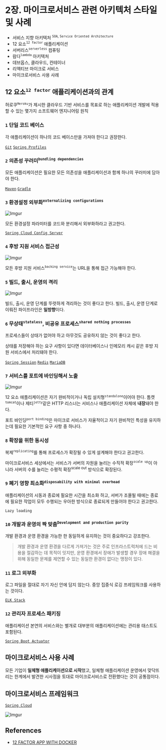 # 2장. 마이크로서비스 관련 아키텍처 스타일 및 사례

* 서비스 지향 아키텍처 <sup>`SOA`, `Service Oriented Architecture`</sup>
* 12 요소<sup>`12 factor`</sup> 애플리케이션
* 서버리스<sup>`serverless`</sup> 컴퓨팅
* 람다<sup>`lambda`</sup> 아키텍처
* 데브옵스, 클라우드, 컨테이너
* 리액티브 마이크로 서비스
* 마이크로서비스 사용 사례

## 12 요소<sup>`12 factor`</sup> 애플리케이션과의 관계

허로쿠<sup>`Heroku`</sup>가 제시한 클라우드 기반 서비스를 목표로 하는 애플리케이션 개발에 적용할 수 있는 몇가지 소프트웨어 엔지니어링 원칙

### `1` 단일 코드 베이스

각 애플리케이션이 하나의 코드 베이스만을 가져야 한다고 권장한다.

[`Git`](https://git-scm.com/)
[`Spring Profiles`](https://docs.spring.io/spring-boot/docs/current/reference/html/boot-features-profiles.html)

### `2` 의존성 꾸러미<sup>`bundling dependencies`</sup>

모든 애플리케이션은 필요한 모든 의존성을 애플리케이션과 함께 하나의 꾸러미에 담아야 한다.

[`Maven`](https://maven.apache.org/)
[`Gradle`](https://gradle.org/)

### `3` 환경설정 외부화<sup>`externalizing configurations`</sup>

![Imgur](https://i.imgur.com/kqgZfGA.png)

모든 환경설정 파라미터를 코드와 분리해서 외부화하라고 권고한다.

[`Spring Cloud Config Server`](https://cloud.spring.io/spring-cloud-config/multi/multi__spring_cloud_config_server.html)

### `4` 후방 지원 서비스 접근성

![Imgur](https://i.imgur.com/tqToPSz.png)

모든 후방 지원 서비스<sup>`backing service`</sup>는 URL을 통해 접근 가능해야 한다.

### `5` 빌드, 출시, 운영의 격리

![Imgur](https://i.imgur.com/bgo6j1Q.png)

빌드, 출시, 운영 단계를 뚜렷하게 격리하는 것이 좋다고 한다. 빌드, 출시, 운영 단계로 이뤄진 파이프라인은 **일방향**이다.

### `6` 무상태<sup>`stateless`</sup>, 비공유 프로세스<sup>`shared nothing processes`</sup>

프로세스들이 상태가 없어야 하고 아무것도 공유하지 않는 것이 좋다고 한다.

상태를 저장해야 하는 요구 사항이 있다면 데이터베이스나 인메모리 캐시 같은 후방 지원 서비스에서 처리돼야 한다.

[`Spring Session`](https://spring.io/projects/spring-session)
[`Redis`](https://redis.io/)
[`MariaDB`](https://mariadb.org/)

### `7` 서비스를 포트에 바인딩해서 노출

![Imgur](https://i.imgur.com/GQCuUZk.png)

12 요소 애플리케이션은 자기 완비적이거나 독립 설치형<sup>`standalone`</sup>이어야 한다. 톰캣<sup>`tomcat`</sup>이나 제티<sup>`jetty`</sup>같은 HTTP 리스너는 서비스나 애플리케이션 자체에 **내장**돼야 한다.

포트 바인딩<sup>`port binding`</sup>은 마이크로 서비스가 자율적이고 자기 완비적인 특성을 유지하는데 필요한 기본적인 요구 사항 중 하나다. 

### `8` 확장을 위한 동시성

복제<sup>`replicating`</sup>를 통해 프로세스가 확장될 수 있게 설계해야 한다고 권고한다.

마이크로서비스 세상에서는 서비스가 서버의 자원을 늘리는 수직적 확장<sup>`scale up`</sup>이 아니라 서버의 수를 늘리는 수평적 확장<sup>scale out</sup> 방식으로 확장된다.

### `9` 폐기 영향 최소화<sup>`disposability with minimal overhead`</sup>

애플리케이션의 시동과 종료에 필요한 시간을 최소화 하고, 서버가 조욜될 때에는 종료에 필요한 작업이 모두 수행되는 우아한 방식으로 종료되게 만들어야 한다고 권고한다.

`Lazy loading`

### `10` 개발과 운영의 짝 맞춤<sup>`Development and production parity`</sup>

개발 환경과 운영 환경을 가능한 한 동일하게 유지하는 것이 중요하다고 강조한다.

> 개발 환경과 운영 환경을 다르게 가져가는 것은 주로 인프라스트럭처에 드는 비용을 절감하는 데 목적이 잇지만, 운영 환경에서 장애가 발생할 경우 장애 해결을 위해 동일한 문제를 제연할 수 있는 동일한 환경이 없다는 맹정이 있다.

### `11` 로그 외부화

로그 파일을 절대로 자기 자신 안에 담지 않는다. 중앙 집중식 로깅 프레임워크를 사용하는 것이다.

[`ELK Stack`](https://www.elastic.co/kr/what-is/elk-stack)

### `12` 관리자 프로세스 패키징

애플리케이션 본연의 서비스와는 별개로 대부분의 애플리케이션에는 관리용 태스트도 포함된다.

[`Spring Boot Actuator`](https://www.baeldung.com/spring-boot-actuators)

## 마이크로서비스 사용 사례

모든 기업이 **일체형 애플리케이션으로 시작**했고, 일체형 애플리케이션 운영에서 맞닥뜨리는 한계에서 발견한 시사점을 토대로 마이크로서비스로 전환했다는 것이 공통점이다.

## 마이크로서비스 프레임워크

[`Spring Cloud`](https://spring.io/projects/spring-cloud)

![Imgur](https://i.imgur.com/sDCVlPS.png)

## References

* [12 FACTOR APP WITH DOCKER](https://www.slideshare.net/SASTREEPTIK/12-factor-app-with-docker)